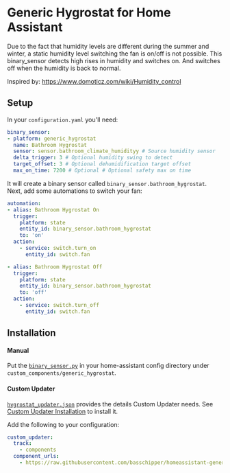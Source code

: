 # Generic Hygrostat for Home Assistant

Due to the fact that humidity levels are different during the summer and winter, a static humidity level switching the fan is on/off is not possible. This binary_sensor detects high rises in humidity and switches on. And switches off when the humidity is back to normal.

Inspired by:
https://www.domoticz.com/wiki/Humidity_control

## Setup
In your `configuration.yaml` you'll need:

```yaml
binary_sensor:
- platform: generic_hygrostat
  name: Bathroom Hygrostat
  sensor: sensor.bathroom_climate_humidityy # Source humidity sensor
  delta_trigger: 3 # Optional humidity swing to detect
  target_offset: 3 # Optional dehumidification target offset
  max_on_time: 7200 # Optional # Optional safety max on time
```
It will create a binary sensor called `binary_sensor.bathroom_hygrostat`. 
Next, add some automations to switch your fan:

```yaml
automation:
- alias: Bathroom Hygrostat On
  trigger:
    platform: state
    entity_id: binary_sensor.bathroom_hygrostat
    to: 'on'
  action:
    - service: switch.turn_on
      entity_id: switch.fan

- alias: Bathroom Hygrostat Off
  trigger:
    platform: state
    entity_id: binary_sensor.bathroom_hygrostat
    to: 'off'
  action:
    - service: switch.turn_off
      entity_id: switch.fan
```


## Installation
#### Manual
Put the [`binary_sensor.py`](generic_hygrostat/binary_sensor.py) in your home-assistant config directory under `custom_components/generic_hygrostat`.
#### Custom Updater
[`hygrostat_updater.json`](hygrostat_updater.json) provides the details Custom Updater needs. See [Custom Updater Installation](https://github.com/custom-components/custom_updater/wiki/Installation) to install it.

Add the following to your configuration:
```yaml
custom_updater:
  track:
    - components
  component_urls:
    - https://raw.githubusercontent.com/basschipper/homeassistant-generic-hygrostat/master/hygrostat_updater.json
```
